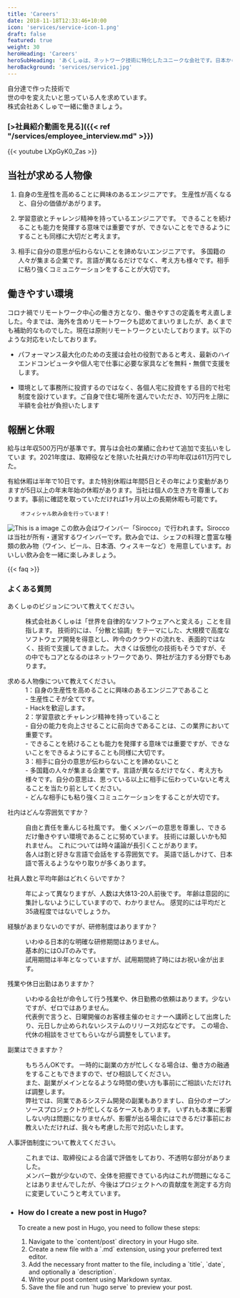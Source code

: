 ```yaml
---
title: 'Careers'
date: 2018-11-18T12:33:46+10:00
icon: 'services/service-icon-1.png'
draft: false
featured: true
weight: 30
heroHeading: 'Careers'
heroSubHeading: 'あくしゅは、ネットワーク技術に特化したユニークな会社です。日本から世界に技術を発信しつづけたいと考えています。私たちと一緒に夢を追いかけませんか？'
heroBackground: 'services/service1.jpg'
---
```


自分達で作った技術で  
世の中を変えたいと思っている人を求めています。  
株式会社あくしゅで一緒に働きましょう。 
### [>社員紹介動画を見る]({{< ref "/services/employee_interview.md" >}})

{{< youtube LXpGyK0_Zas >}}


## 当社が求める人物像

1. 自身の生産性を高めることに興味のあるエンジニアです。
生産性が高くなると、自分の価値があがります。
2. 学習意欲とチャレンジ精神を持っているエンジニアです。
できることを続けることも能力を発揮する意味では重要ですが、できないことをできるようにすることも同様に大切だと考えます。

3. 相手に自分の意思が伝わらないことを諦めないエンジニアです。
多国籍の人々が集まる企業です。言語が異なるだけでなく、考え方も様々です。相手に粘り強くコミュニケーションをすることが大切です。


## 働きやすい環境

コロナ禍でリモートワーク中⼼の働き⽅となり、働きやすさの定義を考え直しました。今までは、海外を含めリモートワークも認めてまいりましたが、あくまでも補助的なものでした。現在は原則リモートワークといたしております。以下のような対応をいたしております。


- パフォーマンス最⼤化のための⽀援は会社の役割であると考え、最新のハイエンドコンピュータや個⼈宅で仕事に必要な家具などを無料・無償で⽀援をします。

- 環境として事務所に投資するのではなく、各個⼈宅に投資をする目的で社宅制度を設けています。ご⾃⾝で住む場所を選んでいただき、10万円を上限に半額を会社が負担いたします


## 報酬と休暇
給与は年収500万円が基準です。賞与は会社の業績に合わせて追加で⽀払いをしていま
す。2021年度は、取締役などを除いた社員だけの平均年収は611万円でした。  

有給休暇は半年で10日です。また特別休暇は年間5日とその年により変動がありますが5日以上の年末年始の休暇があります。当社は個人の生き方を尊重しております。事前に確認を取っていただければ1ヶ月以上の長期休暇も可能です。

        オフィシャル飲み会を行っています！

![This is a image](/images/meeting2.png)
この飲み会はワインバー「Sirocco」で行われます。Sirocco は当社が所有・運営するワインバーです。飲み会では、シェフの料理と豊富な種類の飲み物（ワイン、ビール、日本酒、ウィスキーなど）を用意しています。おいしい飲み会を一緒に楽しみましょう。 

{{< faq >}}<div class="container margin-top-90">
  <div class="row">
    <div class="col-sm-1"></div>
    <div class="col-sm-10 text-center margin-bottom-90">
      <h3 class="margin-bottom-60 text-center">よくある質問</h3>
      <div class="qa-list mts">
         <dl class="qa">
            <dt>あくしゅのビジョンについて教えてください。</dt>
            <dd><p>株式会社あくしゅは「世界を自律的なソフトウェアへと変える」ことを目指します。
            技術的には、「分散と協調」をテーマにした、大規模で高度なソフトウェア開発を得意とし、昨今のクラウドの流れを、表面的ではなく、技術で支援してきました。
            大きくは仮想化の技術もそうですが、その中でもコアとなるのはネットワークであり、弊社が注力する分野でもあります。</p></dd>
          </dl>
          <dl class="qa">
            <dt>求める人物像について教えてください。</dt>
            <dd><sp>
            1：自身の生産性を高めることに興味のあるエンジニアであること<br>
            - 生産性こそが全てです。<br>
            - Hackを歓迎します。<br>
            2：学習意欲とチャレンジ精神を持っていること<br>
            - 自分の能力を向上させることに前向きであることは、この業界において重要です。<br>
            - できることを続けることも能力を発揮する意味では重要ですが、できないことをできるようにすることも同様に大切です。<br>
            3：相手に自分の意思が伝わらないことを諦めないこと<br>
            - 多国籍の人々が集まる企業です。言語が異なるだけでなく、考え方も様々です。自分の意思は、思っている以上に相手に伝わっていないと考えることを当たり前としてください。<br>
            - どんな相手にも粘り強くコミュニケーションをすることが大切です。<br>
            </sp></dd>
          </dl>
          <dl class="qa">
            <dt>社内はどんな雰囲気ですか？</dt>
            <dd><p>自由と責任を重んじる社風です。
            働くメンバーの意思を尊重し、できるだけ働きやすい環境であることに努めています。
            技術には厳しいかも知れません。
            これについては時々議論が長引くことがあります。
            <br>
            各人は割と好きな言語で会話をする雰囲気です。
            英語で話しかけて、日本語で答えるようなやり取りが多くあります。</p></dd>
          </dl>
          <dl class="qa">
            <dt>社員人数と平均年齢はどれくらいですか？</dt>
            <dd><p>年によって異なりますが、人数は大体13-20人前後です。
            年齢は意図的に集計しないようにしていますので、わかりません。
            感覚的には平均だと35歳程度ではないでしょうか。</p></dd>
          </dl>
          <dl class="qa">
            <dt>経験があまりないのですが、研修制度はありますか？</dt>
            <dd><p>いわゆる日本的な明確な研修期間はありません。<br>
            基本的にはOJTのみです。<br>
            試用期間は半年となっていますが、試用期間終了時にはお祝い金が出ます。</p></dd>
          </dl>
          <dl class="qa">
            <dt>残業や休日出勤はありますか？</dt>
            <dd><p>いわゆる会社が命令して行う残業や、休日勤務の依頼はあります。少ないですが、ゼロではありません。<br>
            代表例で言うと、日曜開催のお客様主催のセミナーへ講師として出席したり、元日しか止められないシステムのリリース対応などです。
            この場合、代休の相談をさせてもらいながら調整をしています。
            </p></dd>
          </dl>
          <dl class="qa">
            <dt>副業はできますか？</dt>
            <dd><p>もちろんOKです。
            一時的に副業の方が忙しくなる場合は、働き方の融通をすることもできますので、ぜひ相談してください。<br>
            また、副業がメインとなるような時間の使い方も事前にご相談いただければ調整します。
            <br>
            弊社では、同業であるシステム開発の副業もありますし、自分のオープンソースプロジェクトが忙しくなるケースもあります。
            いずれも本業に影響しない内は問題になりませんが、影響が出る場合にはできるだけ事前にお教えいただければ、我々も考慮した形で対応いたします。</p></dd>
          </dl>
          <dl class="qa">
            <dt>人事評価制度について教えてください。</dt>
            <dd><p>これまでは、取締役による合議で評価をしており、不透明な部分がありました。<br>
            メンバー数が少ないので、全体を把握できている内はこれが問題になることはありませんでしたが、今後はプロジェクトへの貢献度を測定する方向に変更していこうと考えています。</p></dd>
          </dl>
        </div>
    </div> 
    <div class="col-sm-1"></div>
  </div>
</div>
<ul class="faq-list">
  <li>
    <h3 class="question">How do I create a new post in Hugo?</h3>
    <div class="answer">
      To create a new post in Hugo, you need to follow these steps:
      <ol>
        <li>Navigate to the `content/post` directory in your Hugo site.</li>
        <li>Create a new file with a `.md` extension, using your preferred text editor.</li>
        <li>Add the necessary front matter to the file, including a `title`, `date`, and optionally a `description`.</li>
        <li>Write your post content using Markdown syntax.</li>
        <li>Save the file and run `hugo serve` to preview your post.</li>
      </ol>
    </div>
  </li>
</ul>